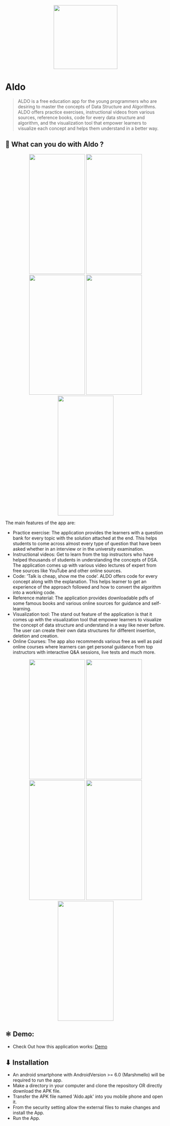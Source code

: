 
<p align="center">
  <img height=200px src="https://user-images.githubusercontent.com/72121163/143729733-104f06c3-0f32-42be-8141-c85efa481498.png" />
<p/>

# Aldo
> ALDO is a free education app for the young programmers who are desiring to master the concepts of Data Structure and Algorithms. ALDO offers practice exercises, instructional videos from various sources, reference books, code for every data structure and algorithm, and the visualization tool that empower learners to visualize each concept and helps them understand in a better way.

## 🤔 What can you do with Aldo ?

<p align="center">
  <img width="175" height="375" src="https://user-images.githubusercontent.com/72121163/143728945-4bbf3c34-8b6d-4b10-9fa4-50f8d0cb0e84.jpg">
  <img width="175" height="375" src="https://user-images.githubusercontent.com/72121163/143728943-d34a653a-37df-4e45-97a7-ccea4f54d8fa.jpg">  
  <img width="175" height="375" src="https://user-images.githubusercontent.com/72121163/143728863-7519bac6-afc1-4a1e-a0a7-ef8b4bc50ba6.jpg">
  <img width="175" height="375" src="https://user-images.githubusercontent.com/72121163/143729194-011d4662-d641-4556-9461-d2938f960e5a.jpg">
  <img width="175" height="375" src="https://user-images.githubusercontent.com/72121163/143729113-66f14979-a0e5-4286-99da-93aec94398f0.jpg">  
</p>

The main features of the app are:
- Practice exercise: The application provides the learners with a question bank for every topic with the solution attached at the end. This helps students to come across almost every type of question that have been asked whether in an interview or in the university examination.
- Instructional videos: Get to learn from the top instructors who have helped thousands of students in understanding the concepts of DSA. The application comes up with various video lectures of expert from free sources like YouTube and other online sources.
- Code: ‘Talk is cheap, show me the code’. ALDO offers code for every concept along with the explanation. This helps learner to get an experience of the approach followed and how to convert the algorithm into a working code.
- Reference material: The application provides downloadable pdfs of some famous books and various online sources for guidance and self-learning.
- Visualization tool: The stand out feature of the application is that it comes up with the visualization tool that empower learners to visualize the concept of data structure and understand in a way like never before. The user can create their own data structures for different insertion, deletion and creation.
- Online Courses: The app also recommends various free as well as paid online courses where learners can get personal guidance from top instructors with interactive Q&A sessions, live tests and much more.


<p align="center">
  <img width="175" height="375" src="https://user-images.githubusercontent.com/72121163/143729519-3f8fbf61-b1ef-436f-8d65-d6d0cf30f9a4.jpg">
  <img width="175" height="375" src="https://user-images.githubusercontent.com/72121163/143729328-36bd63d1-2f68-4c53-b424-d58732677853.jpg">  
  <img width="175" height="375" src="https://user-images.githubusercontent.com/72121163/143729327-e35302ef-de55-4712-acc2-4d65871d4bb4.jpg">
  <img width="175" height="375" src="https://user-images.githubusercontent.com/72121163/143729316-78668133-b1de-4915-9aca-0f8a186adc6c.jpg">
  <img width="175" height="375" src="https://user-images.githubusercontent.com/72121163/143729313-477ea87d-7ad6-43fc-899d-3322a2e5ea37.jpg">  
</p>

## ⚛ Demo:
- Check Out how this application works:
<a href="https://drive.google.com/file/d/11jKmEbJ7UJIntu__riTK-Evfxfu-dCdf/view?usp=sharing">Demo</a>

## ⬇ Installation

- An android smartphone with AndroidVersion >= 6.0 (Marshmello) will be required to run the app.
- Make a directory in your computer and clone the repository OR directly download the APK file.
- Transfer the APK file named 'Aldo.apk' into you mobile phone and open it.
- From the security setting allow the external files to make changes and install the App.
- Run the App.

